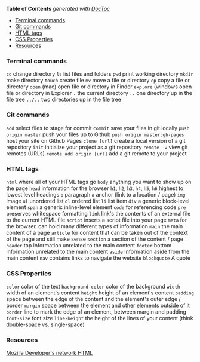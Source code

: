 <!-- START doctoc generated TOC please keep comment here to allow auto update -->
<!-- DON'T EDIT THIS SECTION, INSTEAD RE-RUN doctoc TO UPDATE -->
**Table of Contents**  *generated with [DocToc](https://github.com/thlorenz/doctoc)*

- [Terminal commands](#terminal-commands)
- [Git commands](#git-commands)
- [HTML tags](#html-tags)
- [CSS Properties](#css-properties)
- [Resources](#resources)

<!-- END doctoc generated TOC please keep comment here to allow auto update -->

### Terminal commands

`cd`	change directory
`ls`	list files and folders
`pwd`	print working directory
`mkdir`	make directory
`touch`	create file
`mv`	move a file or directory
`cp`	copy a file or directory
`open` (mac)	open file or directory in Finder
`explore` (windows	open file or directory in Explorer
`.`	the current directory
`..`	one directory up in the file tree
`../..`	two directories up in the file tree
	
###  Git commands

`add`	select files to stage for commit
`commit`	save your files in git locally
`push origin master`	push your files up to Github
`push origin master:gh-pages`	host your site on Github Pages
`clone [url]`	create a local version of a git repository
`init`	initialize your project as a git repository
`remote -v`	view git remotes (URLs)
`remote add origin [url]`	add a git remote to your project

### HTML tags

`html`	where all of your HTML tags go
`body`	anything you want to show up on the page
`head`	information for the browser
`h1`, `h2`, `h3`, `h4`, `h5`, `h6`	highest to lowest level headings
`p`	paragraph
`a`	anchor (link to a location / page)
`img`	image
`ul`	unordered list
`ol`	ordered list
`li`	list item
`div`	a generic block-level element
`span`	a generic inline-level element
`code`	for referencing code
`pre`	preserves whitespace formatting
`link`	link's the contents of an external file to the current HTML file
`script`	inserts a script file into your page
`meta`	for the browser, can hold many different types of information
`main`	the main content of a page
`article`	for content that can be taken out of the context of the page and still make sense
`section`	a section of the content / page
`header`	top information unrelated to the main content
`footer`	bottom information unrelated to the main content
`aside`	Information aside from the main content
`nav`	contains links to navigate the website
`blockquote`	A quote
	
### CSS Properties

`color`	color of the text
`background-color`	color of the background
`width`	width of an element's content
`height`	height of an element's content
`padding`	space between the edge of the content and the element's outer edge / border
`margin`	space between the element and other elements outside of it
`border`	line to mark the edge of an element, between margin and padding
`font-size`	font size
`line-height`	the height of the lines of your content (think double-space vs. single-space)

### Resources

[Mozilla Developer's network HTML](https://developer.mozilla.org/en-US/docs/Web/HTML)